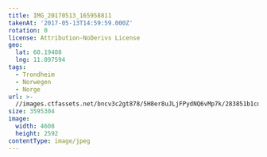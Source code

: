 ```yaml
---
title: IMG_20170513_165958811
takenAt: '2017-05-13T14:59:59.000Z'
rotation: 0
license: Attribution-NoDerivs License
geo:
  lat: 60.19408
  lng: 11.097594
tags:
  - Trondheim
  - Norwegen
  - Norge
url: >-
  //images.ctfassets.net/bncv3c2gt878/5H8er8uJLjFPydNQ6vMp7k/283851b1cd8c3ac5839efe4750fd6888/img_20170513_165958811_34520065971_o
size: 3595304
image:
  width: 4608
  height: 2592
contentType: image/jpeg
---
```


